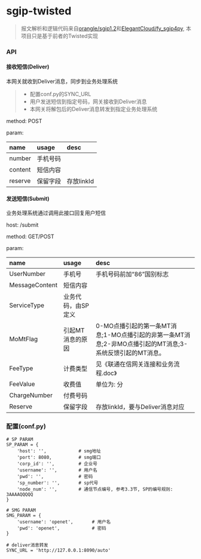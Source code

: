 # sgip-twisted
> 报文解析和逻辑代码来自[orangle/sgip1.2](https://github.com/orangle/sgip1.2)和[ElegantCloud/fy_sgip4py](https://github.com/ElegantCloud/fy_sgip4py), 本项目只是基于前者的Twisted实现

### API
#### 接收短信(Deliver)
本网关就收到Deliver消息，同步到业务处理系统
> - 配置conf.py的SYNC_URL
> - 用户发送短信到指定号码，网关接收到Deliver消息
> - 本网关将解包后的Deliver消息转发到指定业务处理系统

method: POST

param:

|name|usage|desc|
|:----|:----|:------|
|number|手机号码||
|content|短信内容||
|reserve|保留字段|存放linkId|

#### 发送短信(Submit)
业务处理系统通过调用此接口回复用户短信

host: /submit

method: GET/POST

param:

|name|usage|desc|
|:----|:--------|:------|
|UserNumber|手机号|手机号码前加“86”国别标志|
|MessageContent|短信内容||
|ServiceType|业务代码，由SP定义||
|MoMtFlag|引起MT消息的原因|0-MO点播引起的第一条MT消息;1-MO点播引起的非第一条MT消息;2-非MO点播引起的MT消息;3-系统反馈引起的MT消息。|
|FeeType|计费类型|见《联通在信网关连接和业务流程.doc》|
|FeeValue|收费值|单位为: 分|
|ChargeNumber|付费号码||
|Reserve|保留字段|存放linkId，要与Deliver消息对应|


### 配置(conf.py)
```
# SP PARAM
SP_PARAM = {
    'host': '',            # smg地址
    'port': 8080,          # smg端口
    'corp_id': '',         # 企业号
    'username': '',        # 用户名
    'pwd': '',             # 密码
    'sp_number': '',       # sp代号
    'node_num': '',        # 通信节点编号, 参考3.3节, SP的编号规则: 3AAAAQQQQQ
}

# SMG PARAM
SMG_PARAM = {
    'username': 'openet',       # 用户名
    'pwd': 'openet',            # 密码
}

# deliver消息转发
SYNC_URL = 'http://127.0.0.1:8090/auto'

```
